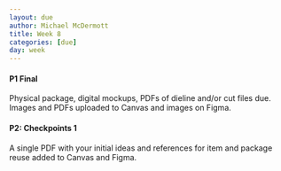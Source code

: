 ```yaml
---
layout: due
author: Michael McDermott
title: Week 8
categories: [due]
day: week
---
```

#### P1 Final
Physical package, digital mockups, PDFs of dieline and/or cut files due. Images and PDFs uploaded to Canvas and images on Figma.

#### P2: Checkpoints 1
A single PDF with your initial ideas and references for item and package reuse added to Canvas and Figma.